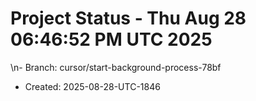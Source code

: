 # Project Status - Thu Aug 28 06:46:52 PM UTC 2025
\n- Branch: cursor/start-background-process-78bf
- Created: 2025-08-28-UTC-1846

